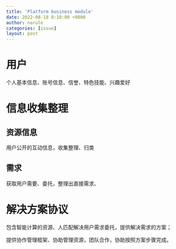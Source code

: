 ```yaml
---
title: 'Platform business module'
date: 2022-08-18 8:10:00 +0800
author: narule
categories: [issue]
layout: post
---
```


# 用户

个人基本信息、账号信息、信誉、特色技能、兴趣爱好

# 信息收集整理

## 资源信息

用户公开的互动信息，收集整理、归类



## 需求

获取用户需要、委托，整理出直接需求、



# 解决方案协议

包含智能计算的资源、人匹配解决用户需求委托，提供解决需求的方案；

提供协作管理框架、协助管理资源，团队合作，协助按照方案步骤完成。